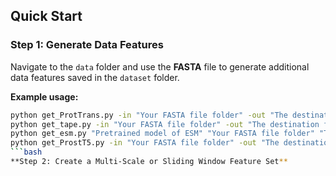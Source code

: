 ## Quick Start

### **Step 1: Generate Data Features**
Navigate to the `data` folder and use the **FASTA** file to generate additional data features saved in the `dataset` folder.

**Example usage:**
```bash
python get_ProtTrans.py -in "Your FASTA file folder" -out "The destination folder of your output"
python get_tape.py -in "Your FASTA file folder" -out "The destination folder of your output"
python get_esm.py "Pretrained model of ESM" "Your FASTA file folder" "The destination folder of your output" --repr_layers 33 --include per_tok
python get_ProstT5.py -in "Your FASTA file folder" -out "The destination folder of your output"
```bash
**Step 2: Create a Multi-Scale or Sliding Window Feature Set**

